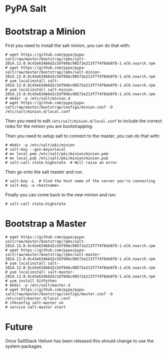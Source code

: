 PyPA Salt
=========

Bootstrap a Minion
==================

First you need to install the salt minion, you can do that with:

```console
# wget https://github.com/pypa/pypa-salt/raw/master/bootstrap/rpms/salt-2014.13.0.9c43e634b6d2c5df04bc98572e213f774f8de8f8-1.el6.noarch.rpm
# wget https://github.com/pypa/pypa-salt/raw/master/bootstrap/rpms/salt-minion-2014.13.0.9c43e634b6d2c5df04bc98572e213f774f8de8f8-1.el6.noarch.rpm
# yum localinstall salt-2014.13.0.9c43e634b6d2c5df04bc98572e213f774f8de8f8-1.el6.noarch.rpm
# yum localinstall salt-minion-2014.13.0.9c43e634b6d2c5df04bc98572e213f774f8de8f8-1.el6.noarch.rpm
# mkdir -p /etc/salt/minion.d
# wget https://github.com/pypa/pypa-salt/raw/master/bootstrap/configs/minion.conf -O /etc/salt/minion.d/local.conf
```

Then you need to edit ``/etc/salt/minion.d/local.conf`` to include the correct
roles for the minion you are bootstrapping.

Then you need to setup salt to connect to the master, you can do that with:

```console
# mkdir -p /etc/salt/pki/minion
# salt-key --gen-keys=local
# mv local.pem /etc/salt/pki/minion/minion.pem
# mv local.pub /etc/salt/pki/minion/minion.pub
# salt-call state.highstate  # Will raise an error
```

Then go onto the salt master and run:

```console
# salt-key -L  # Find the host name of the server you're connecting
# salt-key -a <hostname>
```

Finally you can come back to the new minion and run:

```console
# salt-call state.highstate
```


Bootstrap a Master
==================

```console
# wget https://github.com/pypa/pypa-salt/raw/master/bootstrap/rpms/salt-2014.13.0.9c43e634b6d2c5df04bc98572e213f774f8de8f8-1.el6.noarch.rpm
# wget https://github.com/pypa/pypa-salt/raw/master/bootstrap/rpms/salt-master-2014.13.0.9c43e634b6d2c5df04bc98572e213f774f8de8f8-1.el6.noarch.rpm
# yum localinstall salt-2014.13.0.9c43e634b6d2c5df04bc98572e213f774f8de8f8-1.el6.noarch.rpm
# yum localinstall salt-master-2014.13.0.9c43e634b6d2c5df04bc98572e213f774f8de8f8-1.el6.noarch.rpm
# yum install GitPython
# mkdir -p /etc/salt/master.d
# wget https://github.com/pypa/pypa-salt/raw/master/bootstrap/configs/master.conf -O /etc/salt/master.d/local.conf
# chkconfig salt-master on
# service salt-master start
```

Future
======

Once SaltStack Helium has been released this should change to use the system
packages.
